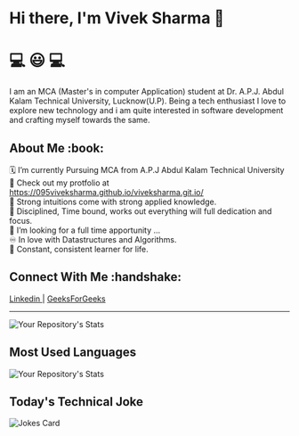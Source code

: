 <h1> Hi there, I'm Vivek Sharma 👋</h1>
<p><h1>💻 😃 💻</h1></p>
I am an MCA (Master's in computer Application) student at Dr. A.P.J. Abdul Kalam Technical University, Lucknow(U.P). Being a tech enthusiast I love to explore new technology and i am quite interested in software development and crafting myself towards the same.

<h2>About Me :book: </h2>

🗓️ I’m currently Pursuing MCA from A.P.J Abdul Kalam Technical University<br>
🌱 Check out my protfolio at https://095viveksharma.github.io/viveksharma.git.io/<br>
🔁 Strong intuitions come with strong applied knowledge. <br>
🤔  Disciplined, Time bound, works out everything will full dedication and focus.<br>
🔭 I’m looking for a full time apportunity ...<br>
♾️ In love with Datastructures and Algorithms.<br>
💯 Constant, consistent learner for life.<br>


<h2>Connect With Me :handshake: </h2>
<p>
  <a href = "https://www.linkedin.com/in/vivek-sharma-7b64a6169/"> Linkedin </a> <span> | </span>
  <a href = "https://auth.geeksforgeeks.org/user/095viveksharma/profile"> GeeksForGeeks </a> 
</p>

<hr>

![Your Repository's Stats](https://github-readme-stats.vercel.app/api?username=095viveksharma&show_icons=true)

## Most Used Languages
![Your Repository's Stats](https://github-readme-stats.vercel.app/api/top-langs/?username=095viveksharma&theme=blue-green)

## Today's Technical Joke
![Jokes Card](https://readme-jokes.vercel.app/api)



